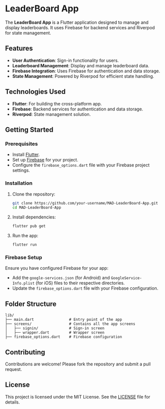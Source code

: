 # LeaderBoard App

The **LeaderBoard App** is a Flutter application designed to manage and display leaderboards. It uses Firebase for backend services and Riverpod for state management.

## Features

- **User Authentication**: Sign-in functionality for users.
- **Leaderboard Management**: Display and manage leaderboard data.
- **Firebase Integration**: Uses Firebase for authentication and data storage.
- **State Management**: Powered by Riverpod for efficient state handling.

## Technologies Used

- **Flutter**: For building the cross-platform app.
- **Firebase**: Backend services for authentication and data storage.
- **Riverpod**: State management solution.

## Getting Started

### Prerequisites

- Install [Flutter](https://flutter.dev/docs/get-started/install).
- Set up [Firebase](https://firebase.google.com/) for your project.
- Configure the `firebase_options.dart` file with your Firebase project settings.

### Installation

1. Clone the repository:
   ```bash
   git clone https://github.com/your-username/MAD-LeaderBoard-App.git
   cd MAD-LeaderBoard-App
   ```

2. Install dependencies:
   ```bash
   flutter pub get
   ```

3. Run the app:
   ```bash
   flutter run
   ```

### Firebase Setup

Ensure you have configured Firebase for your app:
- Add the `google-services.json` (for Android) and `GoogleService-Info.plist` (for iOS) files to their respective directories.
- Update the `firebase_options.dart` file with your Firebase configuration.

## Folder Structure

```
lib/
├── main.dart                # Entry point of the app
├── screens/                 # Contains all the app screens
│   ├── signin/              # Sign-in screen
│   ├── wrapper.dart         # Wrapper screen
├── firebase_options.dart    # Firebase configuration
```

## Contributing

Contributions are welcome! Please fork the repository and submit a pull request.

## License

This project is licensed under the MIT License. See the [LICENSE](LICENSE) file for details.
